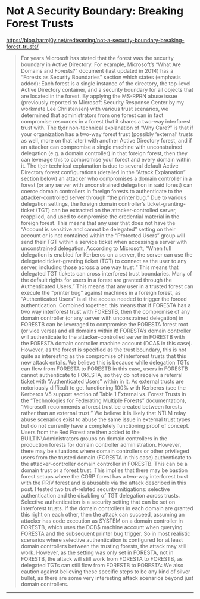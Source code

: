 # Not A Security Boundary: Breaking Forest Trusts

https://blog.harmj0y.net/redteaming/not-a-security-boundary-breaking-forest-trusts/
<blockquote>
For years Microsoft has stated that the forest was the security boundary in Active Directory. For example, Microsoft’s “What Are Domains and Forests?” document (last updated in 2014) has a “Forests as Security Boundaries” section which states (emphasis added): Each forest is a single instance of the directory, the top-level Active Directory container, and a security boundary for all objects that are located in the forest. By applying the MS-RPRN abuse issue (previously reported to Microsoft Security Response Center by my workmate Lee Christensen) with various trust scenarios, we determined that administrators from one forest can in fact compromise resources in a forest that it shares a two-way interforest trust with. The tl;dr non-technical explanation of “Why Care?” is that if your organization has a two-way forest trust (possibly ‘external’ trusts as well, more on that later) with another Active Directory forest, and if an attacker can compromise a single machine with unconstrained delegation (e.g. a domain controller) in that foreign forest, then they can leverage this to compromise your forest and every domain within it. The tl;dr technical explanation is due to several default Active Directory forest configurations (detailed in the “Attack Explanation” section below) an attacker who compromises a domain controller in a forest (or any server with unconstrained delegation in said forest) can coerce domain controllers in foreign forests to authenticate to the attacker-controlled server through “the printer bug.” Due to various delegation settings, the foreign domain controller’s ticket-granting-ticket (TGT) can be extracted on the attacker-controlled server, reapplied, and used to compromise the credential material in the foreign forest. This means that any user that does not have the “Account is sensitive and cannot be delegated” setting on their account or is not contained within the “Protected Users” group will send their TGT within a service ticket when accessing a server with unconstrained delegation. According to Microsoft, “When full delegation is enabled for Kerberos on a server, the server can use the delegated ticket-granting ticket (TGT) to connect as the user to any server, including those across a one way trust.“ This means that delegated TGT tickets can cross interforest trust boundaries. Many of the default rights for users in a forest are granted through the Authenticated Users.” This means that any user in a trusted forest can execute the “printer bug” against machines in a foreign forest, as “Authenticated Users” is all the access needed to trigger the forced authentication. Combined together, this means that if FORESTA has a two way interforest trust with FORESTB, then the compromise of any domain controller (or any server with unconstrained delegation) in FORESTB can be leveraged to compromise the FORESTA forest root (or vice versa) and all domains within it! FORESTA’s domain controller will authenticate to the attacker-controlled server in FORESTB with the FORESTA domain controller machine account (DCA$ in this case). However, as the forest is specified as the trust boundary, this is not quite as interesting as the compromise of interforest trusts that this new attack entails. We believe this is because while delegation TGTs can flow from FORESTA to FORESTB in this case, users in FORESTB cannot authenticate to FORESTA, so they do not receive a referral ticket with “Authenticated Users” within in it. As external trusts are notoriously difficult to get functioning 100% with Kerberos (see the Kerberos V5 support section of Table 1 External vs. Forest Trusts in the “Technologies for Federating Multiple Forests” documentation), “Microsoft recommends a forest trust be created between forests rather than an external trust.” We believe it is likely that NTLM relay abuse scenarios exist to abuse the same issue in external trust types but do not currently have a completely functioning proof of concept. Users from the Red Forest are then added to the BUILTIN\Administrators groups on domain controllers in the production forests for domain controller administration. However, there may be situations where domain controllers or other privileged users from the trusted domain (FORESTA in this case) authenticate to the attacker-controller domain controller in FORESTB. This can be a domain trust or a forest trust. This implies that there may be bastion forest setups where the CORP forest has a two-way interforest trust with the PRIV forest and is abusable via the attack described in this post. I tested two trust-related security mitigations: selective authentication and the disabling of TGT delegation across trusts. Selective authentication is a security setting that can be set on interforest trusts. If the domain controllers in each domain are granted this right on each other, then the attack can succeed, assuming an attacker has code execution as SYSTEM on a domain controller in FORESTB, which uses the DCB$ machine account when querying FORESTA and the subsequent printer bug trigger. So in most realistic scenarios where selective authentication is configured for at least domain controllers between the trusting forests, the attack may still work. However, as the setting was only set in FORESTA, not in FORESTB, the attack will still work from FORESTA to FORESTB, as delegated TGTs can still flow from FORESTB to FORESTA: We also caution against believing these specific steps to be any kind of silver bullet, as there are some very interesting attack scenarios beyond just domain controllers.
</blockquote>

---

